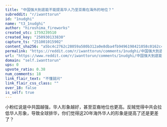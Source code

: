 ```yaml
---
title: "中国强大到底能不能提高华人乃至亚裔在海外的地位？"
subreddit: "r/iwanttorun"
id: "1nudghi"
name: "t3_1nudghi"
author: "hiroshima_fireworks"
created_utc: 1759239510
created_key: "250930133830"
capture_ts: "251001015902"
content_sha256: "a5bc4c2762c28059a580b312a0e8dba4fb9496198421058c0162c4080816eeba"
permalink: "https://reddit.com/r/iwanttorun/comments/1nudghi/中国强大到底能不能提高华人乃至亚裔在海外的地位/"
url: "https://www.reddit.com/r/iwanttorun/comments/1nudghi/中国强大到底能不能提高华人乃至亚裔在海外的地位/"
domain: "self.iwanttorun"
ups: 0
upvote_ratio: 0.38
num_comments: 18
link_flair_text: "不懂就问"
link_flair_css_class: ""
over_18: false
is_self: true
---
```


小粉红说是中共国越强，华人形象越好，甚至亚裔地位也更高。反贼觉得中共会拉低华人形象，导致全球排华，你们觉得这20年海外华人的形象是提高了还是更差了？
